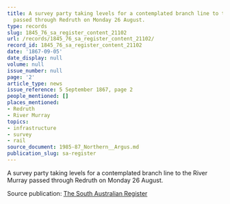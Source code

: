 ```yaml
---
title: A survey party taking levels for a contemplated branch line to the River Murray
  passed through Redruth on Monday 26 August.
type: records
slug: 1845_76_sa_register_content_21102
url: /records/1845_76_sa_register_content_21102/
record_id: 1845_76_sa_register_content_21102
date: '1867-09-05'
date_display: null
volume: null
issue_number: null
page: '2'
article_type: news
issue_reference: 5 September 1867, page 2
people_mentioned: []
places_mentioned:
- Redruth
- River Murray
topics:
- infrastructure
- survey
- rail
source_document: 1985-87_Northern__Argus.md
publication_slug: sa-register
---
```


A survey party taking levels for a contemplated branch line to the River Murray passed through Redruth on Monday 26 August.

Source publication: [The South Australian Register](/publications/sa-register/)
